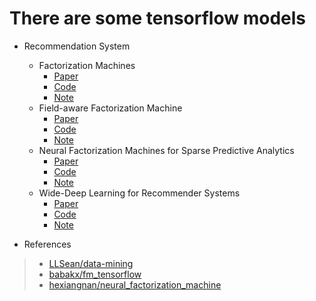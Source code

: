# There are some tensorflow models

- Recommendation System
    - Factorization Machines
        - [Paper](https://www.csie.ntu.edu.tw/~b97053/paper/Rendle2010FM.pdf)
        - [Code](https://github.com/weiguozhao/tensorflow_models/tree/master/recommendation_system/fm)
        - [Note](https://weiguozhao.github.io/2019/10/05/Factorization-Machines%E7%AC%94%E8%AE%B0/#more)
    - Field-aware Factorization Machine
        - [Paper](https://www.csie.ntu.edu.tw/~cjlin/papers/ffm.pdf)
        - [Code](https://github.com/weiguozhao/tensorflow_models/tree/master/recommendation_system/ffm)
        - [Note](https://weiguozhao.github.io/2019/10/06/Field-aware-Factorization-Machines-for-CTR-Prediction%E7%AC%94%E8%AE%B0/#more)
    - Neural Factorization Machines for Sparse Predictive Analytics
        - [Paper](http://www.comp.nus.edu.sg/~xiangnan/papers/sigir17-nfm.pdf)
        - [Code](https://github.com/weiguozhao/tensorflow_models/tree/master/recommendation_system/nfm)
        - [Note](https://weiguozhao.github.io/2019/10/07/Neural-Factorization-Machines-for-Sparse-Predictive-Analytics%E7%AC%94%E8%AE%B0/#more)
    - Wide-Deep Learning for Recommender Systems
        - [Paper](https://arxiv.org/pdf/1606.07792.pdf)
        - [Code](https://github.com/weiguozhao/tensorflow_models/tree/master/recommendation_system/wide_deep)
        - [Note](https://weiguozhao.github.io/2019/10/08/Wide-Deep-Learning-for-Recommender-Systems%E7%AC%94%E8%AE%B0/#more)


- References
>   - [LLSean/data-mining](https://github.com/LLSean/data-mining)
>   - [babakx/fm_tensorflow](https://github.com/babakx/fm_tensorflow/blob/master/fm_tensorflow.ipynb)
>   - [hexiangnan/neural_factorization_machine](https://github.com/hexiangnan/neural_factorization_machine)





